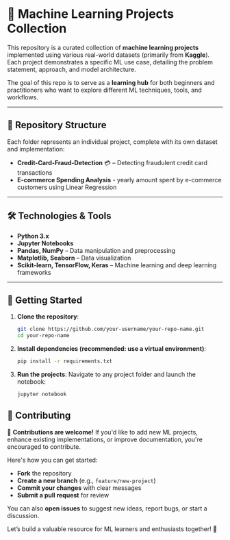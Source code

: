 # 🧠 Machine Learning Projects Collection

This repository is a curated collection of **machine learning projects** implemented using various real-world datasets (primarily from **Kaggle**). Each project demonstrates a specific ML use case, detailing the problem statement, approach, and model architecture.

The goal of this repo is to serve as a **learning hub** for both beginners and practitioners who want to explore different ML techniques, tools, and workflows.

---

## 📂 Repository Structure

Each folder represents an individual project, complete with its own dataset and implementation:

- **Credit-Card-Fraud-Detection** 💳 – Detecting fraudulent credit card transactions
- **E-commerce Spending Analysis** - yearly amount spent by e-commerce customers using Linear Regression 

---

## 🛠️ Technologies & Tools

- **Python 3.x**
- **Jupyter Notebooks**
- **Pandas, NumPy** – Data manipulation and preprocessing  
- **Matplotlib, Seaborn** – Data visualization  
- **Scikit-learn, TensorFlow, Keras** – Machine learning and deep learning frameworks  

---

## 🚀 Getting Started

1. **Clone the repository**:

   ```bash
   git clone https://github.com/your-username/your-repo-name.git
   cd your-repo-name
   ```
2. **Install dependencies (recommended: use a virtual environment)**:

   ```bash
   pip install -r requirements.txt
   ```
3. **Run the projects**:
Navigate to any project folder and launch the notebook:
    ```bash
    jupyter notebook
    ```

## 📢 Contributing

🤝 **Contributions are welcome!** If you'd like to add new ML projects, enhance existing implementations, or improve documentation, you're encouraged to contribute.

Here's how you can get started:

- **Fork** the repository  
- **Create a new branch** (e.g., `feature/new-project`)  
- **Commit your changes** with clear messages  
- **Submit a pull request** for review

You can also **open issues** to suggest new ideas, report bugs, or start a discussion.

Let’s build a valuable resource for ML learners and enthusiasts together! 🚀

     
